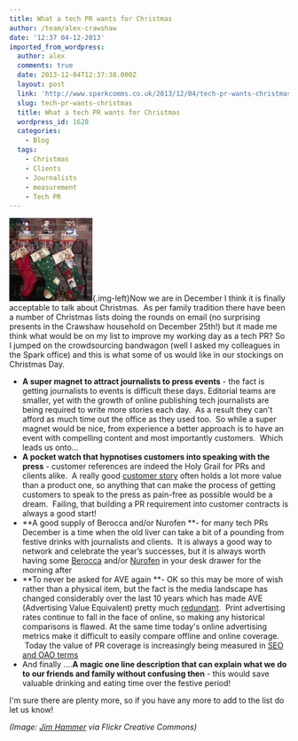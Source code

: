 ```yaml
---
title: What a tech PR wants for Christmas
author: /team/alex-crawshaw
date: '12:37 04-12-2013'
imported_from_wordpress:
  author: alex
  comments: true
  date: 2013-12-04T12:37:38.000Z
  layout: post
  link: 'http://www.sparkcomms.co.uk/2013/12/04/tech-pr-wants-christmas/'
  slug: tech-pr-wants-christmas
  title: What a tech PR wants for Christmas
  wordpress_id: 1628
  categories:
    - Blog
  tags:
    - Christmas
    - Clients
    - Journalists
    - measurement
    - Tech PR
---
```


![Christmas Stockings](Pic-6-150x150.jpg){.img-left}Now we are in December I think it is finally acceptable to talk about Christmas.  As per family tradition there have been a number of Christmas lists doing the rounds on email (no surprising presents in the Crawshaw household on December 25th!) but it made me think what would be on my list to improve my working day as a tech PR? So I jumped on the crowdsourcing bandwagon (well I asked my colleagues in the Spark office) and this is what some of us would like in our stockings on Christmas Day.

  * **A super magnet to attract journalists to press events** - the fact is getting journalists to events is difficult these days. Editorial teams are smaller, yet with the growth of online publishing tech journalists are being required to write more stories each day.  As a result they can't afford as much time out the office as they used too.  So while a super magnet would be nice, from experience a better approach is to have an event with compelling content and most importantly customers.  Which leads us onto...
  * **A pocket watch that hypnotises customers into speaking with the press** - customer references are indeed the Holy Grail for PRs and clients alike.  A really good [customer story](http://www.computing.co.uk/ctg/news/2316507/addison-lee-selects-jetnexus-in-drive-towards-microsoft-exchange-2010) often holds a lot more value than a product one, so anything that can make the process of getting customers to speak to the press as pain-free as possible would be a dream.  Failing, that building a PR requirement into customer contracts is always a good start!
  * **A good supply of Berocca and/or Nurofen **- for many tech PRs December is a time when the old liver can take a bit of a pounding from festive drinks with journalists and clients.  It is always a good way to network and celebrate the year’s successes, but it is always worth having some [Berocca](http://www.berocca.co.uk/en/home/index.php) and/or [Nurofen](http://www.nurofen.co.uk/) in your desk drawer for the morning after
  * **To never be asked for AVE again **- OK so this may be more of wish rather than a physical item, but the fact is the media landscape has changed considerably over the last 10 years which has made AVE (Advertising Value Equivalent) pretty much [redundant](http://www.prweek.com/article/1160379/cipr-penalise-against-outdated-ave-measurements-awards-entries).  Print advertising rates continue to fall in the face of online, so making any historical comparisons is flawed. At the same time today's online advertising metrics make it difficult to easily compare offline and online coverage.  Today the value of PR coverage is increasingly being measured in [SEO and OAO terms](http://www.sparkcomms.co.uk/2013/11/big-data-just-topic-tech-prs-promote-behalf-clients/)
  * And finally ....**A magic one line description that can explain what we do to our friends and family without confusing then** - this would save valuable drinking and eating time over the festive period!

I'm sure there are plenty more, so if you have any more to add to the list do let us know!

_(Image: [Jim Hammer](http://www.flickr.com/photos/hammer51012/3097416766/) via Flickr Creative Commons)_
